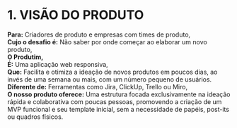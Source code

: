 # 1. VISÃO DO PRODUTO

**Para:** Criadores de produto e empresas com times de produto,
<br>**Cujo o desafio é:** Não saber por onde começar ao elaborar um novo produto,
<br>**O Produtim,**
<br>**É:** Uma aplicação web responsiva,
<br>**Que:** Facilita e otimiza a ideação de novos produtos em poucos dias, ao invés de uma semana ou mais, com um número pequeno de usuários.
<br>**Diferente de:** Ferramentas como Jira, ClickUp, Trello ou Miro,
<br>**O nosso produto oferece:** Uma estrutura focada exclusivamente na ideação rápida e colaborativa com poucas pessoas, promovendo a criação de um MVP funcional e seu template inicial, sem a necessidade de papéis, post-its ou quadros físicos.